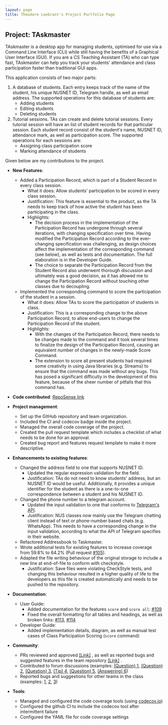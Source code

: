 ```yaml
---
layout: page
title: Theodore Leebrant's Project Portfolio Page
---
```


## Project: TAskmaster

TAskmaster is a desktop app for managing students, optimised for use via a Command Line Interface (CLI) while still 
having the benefits of a Graphical User Interface (GUI). If you are a CS Teaching Assistant (TA) who can type fast, 
TAskmaster can help you track your students' attendance and class participation faster than traditional GUI apps.

This application consists of two major parts:
1. A database of students. Each entry keeps track of the name of the student, 
his unique NUSNET ID, Telegram handle, as well as email address. 
The supported operations for this database of students are:
    * Adding students
    * Editing students
    * Deleting students  
2. Tutorial sessions. TAs can create and delete tutorial sessions. Every tutorial session 
will have an list of student records for that particular session. Each student record consist of
the student's name, NUSNET ID, attendance mark, as well as participation score.
The supported operations for each sessions are:
    * Assigning class participation score
    * Marking attendance of students

Given below are my contributions to the project.
* **New Features**: 
  * Added a Participation Record, which is part of a Student Record in every class session.
    * What it does: Allow students' participation to be scored in every class session.
    * Justification: This feature is essential to the product, 
    as the TA needs to keep track of how active the student has been participating in the class.
    * Highlights: 
        * The decision process in the implementation of the Participation Record has undergone through several
        iterations, with changing specification over time. Having modified the Participation Record according to the 
        ever-changing specification was challenging, as design choices affect the implementation of the corresponding 
        command (see below), as well as tests and documentation. The full elaboration is in the Developer Guide.
        * The choice to separate the Participation Record from the
        Student Record also underwent thorough discussion and ultimately was a good decision, as it has allowed me to
        change the Participation Record without touching other classes due to decoupling.
  * Implemented the corresponding command to score the participation of the student in a session.
    * What it does: Allow TAs to score the participation of students in class.
    * Justification: This is a corresponding change to the above Participation Record, to allow end-users to
    change the Participation Record of the student.
    * Highlights:
        * With the changes of the Participation Record, there needs to be changes made to the command and it took
        several times to finalize the design of the Participation Record, causing an equivalent number of changes in the
        newly-made Score Command.
        * The extension to score all present students had required some creativity in using Java libraries (e.g. Streams)
        to ensure that the command was made without any bugs. This has posed a significant difficulty in the development
        of this feature, because of the sheer number of pitfalls that this command has.
  
  
* **Code contributed**: 
[RepoSense link](https://nus-cs2103-ay2021s1.github.io/tp-dashboard/#breakdown=true&search=theodoreleebrant)

* **Project management**:
  * Set up the GitHub repository and team organization.
  * Included the CI and codecov badge inside the project.
  * Managed the overall code coverage of the project.
  * Created the pull request template which includes a checklist of what needs to be done for an approval.
  * Created bug report and features request template to make it more descriptive.

* **Enhancements to existing features**:
    * Changed the address field to one that supports NUSNET ID.
      * Updated the regular expression validation for the field.
      * Justification: TAs do not need to know students' address, but an NUSNET ID would be useful. Additionally, it
      provides a unique identifier for the student as there is a one-to-one correspondence between a student and his
      NUSNET ID.
    * Changed the phone number to a telegram account.
      * Updated the input validation to one that conforms to 
      [Telegram's API](https://core.telegram.org/method/account.checkUsername).
      * Justification: NUS classes now mainly use the Telegram chatting client instead of text or phone-number based
      chats (e.g. WhatsApp). This needs to have a corresponding change in the input validation, according to what
      the API of Telegram specifies in their website.
    * Refactored Addressbook to Taskmaster.
    * Wrote additional tests for existing features to 
    increase coverage from 59.8% to 64.2% (Pull request [\#105]()).
    * Adapted the file writing behaviour of the original storage to include a new line at end-of-file to conform with 
      checkstyle.
        * Justification: Save files were violating CheckStyle tests, and changing this behaviour resulted in a higher
        quality of life to the developers as this file is created automatically and needs to be pushed to the repository.

* **Documentation**:
  * User Guide:
    * Added documentation for the features `score` and `score all`: [\#109]()
    * Fixed the overall formatting for all tables and headings, as well as broken links: [\#113](), [\#114]()
  * Developer Guide:
    * Added implementation details, diagram, as well as manual test cases of Class Participation Scoring (`score` command)

* **Community**:
  * PRs reviewed and approved [[Link]](https://github.com/AY2021S1-CS2103-F09-1/tp/pulls?q=is%3Apr+is%3Aclosed+reviewed-by%3Atheodoreleebrant)
  , as well as reported bugs and suggested features in the team repository [[Link]](https://github.com/AY2021S1-CS2103-F09-1/tp/issues?q=is%3Aissue+author%3A%40me+is%3Aclosed)
  .
  * Contributed to forum discussions 
  (examples: [(Question) 1](https://github.com/nus-cs2103-AY2021S1/forum/issues/12), 
  [(Question) 2](https://github.com/nus-cs2103-AY2021S1/forum/issues/23), 
  [(Question) 3](https://github.com/nus-cs2103-AY2021S1/forum/issues/98), 
  [(Tip) 4](https://github.com/nus-cs2103-AY2021S1/forum/issues/264),
  [(Question) 5](https://github.com/nus-cs2103-AY2021S1/forum/issues/307),
  [(Answering) 6](https://github.com/nus-cs2103-AY2021S1/forum/issues/90))
  * Reported bugs and suggestions for other teams in the class (examples: 
  [1](https://github.com/AY2021S1-CS2103-W14-3/tp/issues/112), 
  [2](https://github.com/AY2021S1-CS2103-W14-3/tp/issues/113), 
  [3](https://github.com/AY2021S1-CS2103-W14-3/tp/issues/117))

* **Tools**:
    * Managed and configured the code coverage tools (using [codecov.io](https://www.codecov.io))
    * Configured the github CI to include the codecov tool after intermittent failure
    * Configured the YAML file for code coverage settings
    
